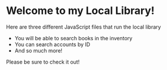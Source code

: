 # Welcome to my Local Library!
Here are three different JavaScript files that run the local library
* You will be able to search books in the inventory
* You can search accounts by ID
* And so much more!

Please be sure to check it out!
